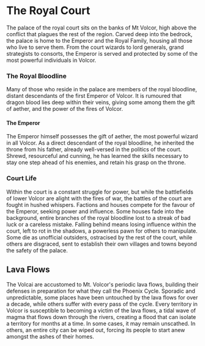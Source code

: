 # The Royal Court

The palace of the royal court sits on the banks of Mt Volcor, high above the conflict that plagues the rest of the region. Carved deep into the bedrock, the palace is home to the Emperor and the Royal Family, housing all those who live to serve them. From the court wizards to lord generals, grand strategists to consorts, the Emperor is served and protected by some of the most powerful individuals in Volcor.

### The Royal Bloodline
Many of those who reside in the palace are members of the royal bloodline, distant descendants of the first Emperor of Volcor. It is rumoured that dragon blood lies deep within their veins, giving some among them the gift of aether, and the power of the fires of Volcor.

#### The Emperor

The Emperor himself possesses the gift of aether, the most powerful wizard in all Volcor. As a direct descendant of the royal bloodline, he inherited the throne from his father, already well-versed in the politics of the court. Shrewd, resourceful and cunning, he has learned the skills necessary to stay one step ahead of his enemies, and retain his grasp on the throne.

### Court Life
Within the court is a constant struggle for power, but while the battlefields of lower Volcor are alight with the fires of war, the battles of the court are fought in hushed whispers. Factions and houses compete for the favour of the Emperor, seeking power and influence. Some houses fade into the background, entire branches of the royal bloodline lost to a streak of bad luck or a careless mistake. Falling behind means losing influence within the court, left to rot in the shadows, a powerless pawn for others to manipulate. Some die as unofficial outsiders, ostracised by the rest of the court, while others are disgraced, sent to establish their own villages and towns beyond the safety of the palace.

## Lava Flows
The Volcai are accustomed to Mt. Volcor's periodic lava flows, building their defenses in preparation for what they call the Phoenix Cycle. Sporadic and unpredictable, some places have been untouched by the lava flows for over a decade, while others suffer with every pass of the cycle. Every territory in Volcor is susceptible to becoming a victim of the lava flows, a tidal wave of magma that flows down through the rivers, creating a flood that can isolate a territory for months at a time. In some cases, it may remain unscathed. In others, an entire city can be wiped out, forcing its people to start anew amongst the ashes of their homes.

